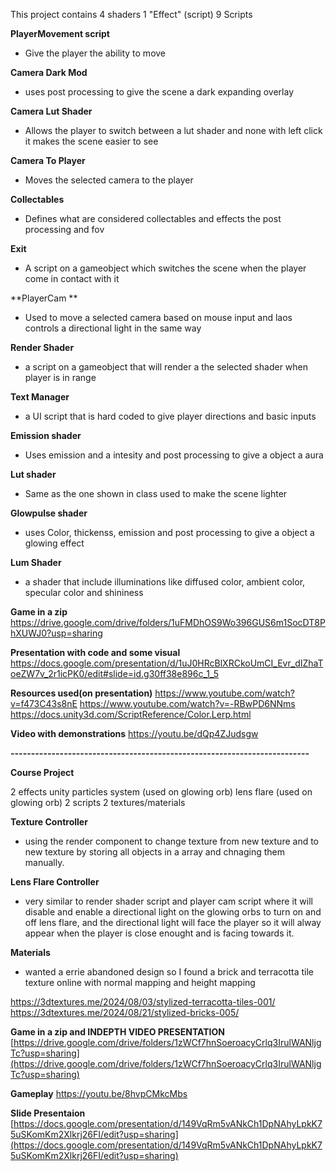 This project contains 
4 shaders
1 "Effect" (script)
9 Scripts


**PlayerMovement script**
- Give the player the ability to move

**Camera Dark Mod**
- uses post processing to give the scene a dark expanding overlay

**Camera Lut Shader**
- Allows the player to switch between a lut shader and none with left click it makes the scene easier to see

**Camera To Player**
- Moves the selected camera to the player

**Collectables**
- Defines what are considered collectables and effects the post processing and fov

**Exit**
- A script on a gameobject which switches the scene when the player come in contact with it

**PlayerCam **
- Used to move a selected camera based on mouse input and laos controls a directional light in the same way

**Render Shader**
- a script on a gameobject that will render a the selected shader when player is in range

**Text Manager**
- a UI script that is hard coded to give player directions and basic inputs

**Emission shader**
- Uses emission and a intesity and post processing to give a object a aura

**Lut shader**
- Same as the one shown in class used to make the scene lighter

**Glowpulse shader**
- uses Color, thickenss, emission and post processing to give a object a glowing effect

**Lum Shader**
- a shader that include illuminations like diffused color, ambient color, specular color and shininess


**Game in a zip**
https://drive.google.com/drive/folders/1uFMDhOS9Wo396GUS6m1SocDT8PhXUWJ0?usp=sharing

**Presentation with code and some visual**
[https://docs.google.com/presentation/d/1uJ0HRcBlXRCkoUmCI_Evr_dIZhaToeZW7v_2r1icPK0/edit#slide=id.g30ff38e896c_1_5 ](https://docs.google.com/presentation/d/1uJ0HRcBlXRCkoUmCI_Evr_dIZhaToeZW7v_2r1icPK0/edit?usp=sharing)

**Resources used(on presentation)**
https://www.youtube.com/watch?v=f473C43s8nE
https://www.youtube.com/watch?v=-RBwPD6NNms
https://docs.unity3d.com/ScriptReference/Color.Lerp.html

**Video with demonstrations**
https://youtu.be/dQp4ZJudsgw

**-------------------------------------------------------------------------**

**Course Project**

2 effects
unity particles system (used on glowing orb)
lens flare (used on glowing orb)
2 scripts
2 textures/materials


**Texture Controller**
- using the render component to change texture from new texture and to new texture by storing all objects in a array and chnaging them manually.
  
**Lens Flare Controller**
- very similar to render shader script and player cam script where it will disable and enable a directional light on the glowing orbs to turn on and off lens flare, and the directional light will face the player so it will alway appear when the player is close enought and is facing towards it.

**Materials**
- wanted a errie abandoned design so I found a brick and terracotta tile texture online with normal mapping and height mapping

https://3dtextures.me/2024/08/03/stylized-terracotta-tiles-001/ 
https://3dtextures.me/2024/08/21/stylized-bricks-005/

**Game in a zip and INDEPTH VIDEO PRESENTATION**
[https://drive.google.com/drive/folders/1zWCf7hnSoeroacyCrlq3IrulWANljgTc?usp=sharing](https://drive.google.com/drive/folders/1zWCf7hnSoeroacyCrlq3IrulWANljgTc?usp=sharing)

**Gameplay**
https://youtu.be/8hvpCMkcMbs

**Slide Presentaion**
[https://docs.google.com/presentation/d/149VqRm5vANkCh1DpNAhyLpkK75uSKomKm2Xlkrj26FI/edit?usp=sharing](https://docs.google.com/presentation/d/149VqRm5vANkCh1DpNAhyLpkK75uSKomKm2Xlkrj26FI/edit?usp=sharing)
